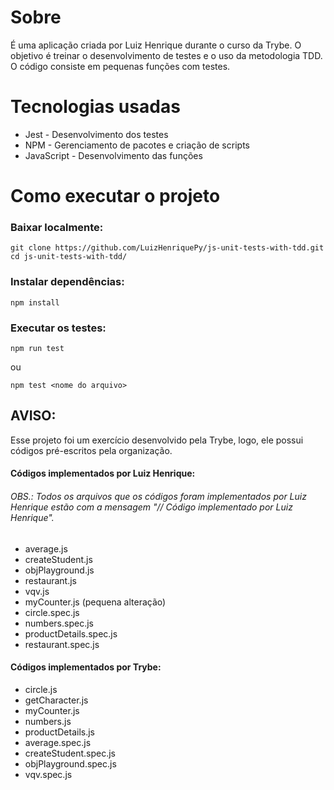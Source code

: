 # Sobre

É uma aplicação criada por Luiz Henrique durante o curso da Trybe. O objetivo é treinar o desenvolvimento de testes e o uso da metodologia TDD. O código consiste em pequenas funções com testes.

# Tecnologias usadas

- Jest - Desenvolvimento dos testes
- NPM - Gerenciamento de pacotes e criação de scripts
- JavaScript - Desenvolvimento das funções 

# Como executar o projeto
### Baixar localmente:
```
git clone https://github.com/LuizHenriquePy/js-unit-tests-with-tdd.git
cd js-unit-tests-with-tdd/ 
```
### Instalar dependências:
```
npm install
```
### Executar os testes:
```
npm run test
```
ou
```
npm test <nome do arquivo>
```

## AVISO:

Esse projeto foi um exercício desenvolvido pela Trybe, logo, ele possui códigos pré-escritos pela organização.

#### Códigos implementados por Luiz Henrique:<br>
###### OBS.: Todos os arquivos que os códigos foram implementados por Luiz Henrique estão com a mensagem "// Código implementado por Luiz Henrique".
- average.js
- createStudent.js
- objPlayground.js
- restaurant.js
- vqv.js
- myCounter.js (pequena alteração)
- circle.spec.js
- numbers.spec.js
- productDetails.spec.js
- restaurant.spec.js

#### Códigos implementados por Trybe:
- circle.js
- getCharacter.js
- myCounter.js
- numbers.js
- productDetails.js
- average.spec.js
- createStudent.spec.js
- objPlayground.spec.js
- vqv.spec.js
